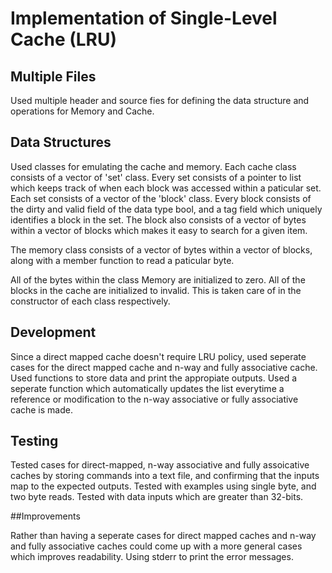Implementation of Single-Level Cache (LRU)
========================================
## Multiple Files

Used multiple header and source fies for defining the data structure and operations for Memory and Cache.

## Data Structures

Used classes for emulating the cache and memory. Each cache class consists of a vector of 'set' class. 
Every set consists of a pointer to list which keeps track of when each block was accessed within a 
paticular set. Each set consists of a vector of the 'block' class. Every block consists of the dirty 
and valid field of the data type bool, and a tag field which uniquely identifies a block in the set. 
The block also consists of a vector of bytes within a vector of blocks which makes it easy to search for a 
given item. 

The memory class consists of a vector of bytes within a vector of blocks, along with a member function to
read a paticular byte. 

All of the bytes within the class Memory are initialized to zero. All of the blocks in the cache are initialized
to invalid. This is taken care of in the constructor of each class respectively.

## Development

Since a direct mapped cache doesn't require LRU policy, used seperate cases for the direct mapped cache and n-way and fully 
associative cache. Used functions to store data and print the appropiate outputs. Used a seperate function which automatically updates
the list everytime a reference or modification to the n-way associative or fully associative cache is made. 

## Testing 

Tested cases for direct-mapped, n-way associative and fully assoicative caches by storing commands into a text file, 
and confirming that the inputs map to the expected outputs. Tested with examples using single byte, and two byte reads.
Tested with data inputs which are greater than 32-bits. 


##Improvements

Rather than having a seperate cases for direct mapped caches and n-way and fully associative caches could come up with a more general cases
which improves readability. 
Using stderr to print the error messages.


